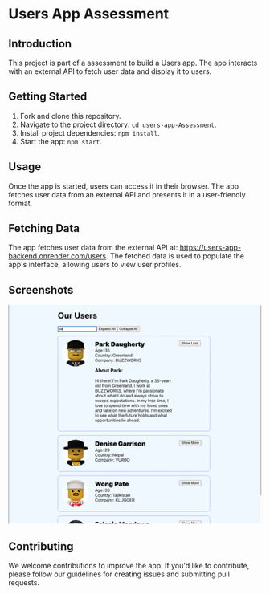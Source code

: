 # Users App Assessment

## Introduction

This project is part of a assessment to build a Users app. The app interacts with an external API to fetch user data and display it to users.

## Getting Started

1. Fork and clone this repository.
2. Navigate to the project directory: `cd users-app-Assessment`.
3. Install project dependencies: `npm install`.
4. Start the app: `npm start`.

## Usage

Once the app is started, users can access it in their browser. The app fetches user data from an external API and presents it in a user-friendly format.

## Fetching Data

The app fetches user data from the external API at: https://users-app-backend.onrender.com/users. The fetched data is used to populate the app's interface, allowing users to view user profiles.

## Screenshots

![Finished App](./users-app-completed.png)

## Contributing

We welcome contributions to improve the app. If you'd like to contribute, please follow our guidelines for creating issues and submitting pull requests.
